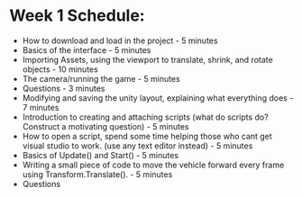# Week 1 Schedule:
- How to download and load in the project - 5 minutes
- Basics of the interface - 5 minutes
- Importing Assets, using the viewport to translate, shrink, and rotate objects - 10 minutes
- The camera/running the game - 5 minutes
- Questions - 3 minutes
- Modifying and saving the unity layout, explaining what everything does - 7 minutes
- Introduction to creating and attaching scripts (what do scripts do? Construct a motivating question) - 5 minutes
- How to open a script, spend some time helping those who cant get visual studio to work. (use any text editor instead) - 5 minutes
- Basics of Update() and Start() - 5 minutes
- Writing a small piece of code to move the vehicle forward every frame using Transform.Translate(). - 5 minutes
- Questions
